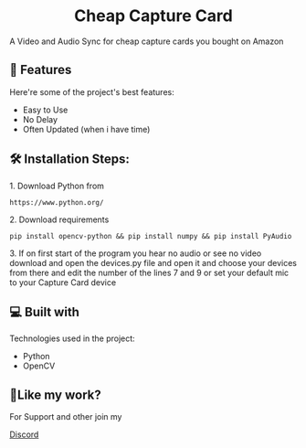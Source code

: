 <h1 align="center" id="title">Cheap Capture Card</h1>

<p id="description">A Video and Audio Sync for cheap capture cards you bought on Amazon</p>


<h2>🧐 Features</h2>

Here're some of the project's best features:

*   Easy to Use
*   No Delay
*   Often Updated (when i have time)

<h2>🛠️ Installation Steps:</h2>

<p>1. Download Python from</p>

```
https://www.python.org/
```

<p>2. Download requirements</p>

```
pip install opencv-python && pip install numpy && pip install PyAudio
```

<p>3. If on first start of the program you hear no audio or see no video download and open the devices.py file and open it and choose your devices from there and edit the number of the lines 7 and 9 or set your default mic to your Capture Card device</p>

  
  
<h2>💻 Built with</h2>

Technologies used in the project:

*   Python
*   OpenCV

<h2>💖Like my work?</h2>

For Support and other join my<p>[Discord](https://discord.gg/UPaXWE9GhZ)</p>
